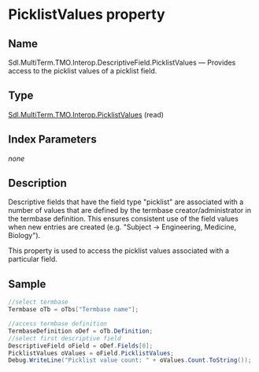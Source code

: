 # PicklistValues property

## Name

Sdl.MultiTerm.TMO.Interop.DescriptiveField.PicklistValues —          Provides access to the picklist values of a picklist field.

## Type

[Sdl.MultiTerm.TMO.Interop.PicklistValues](Sdl.MultiTerm.TMO.Interop.PicklistValues.md)
(read)

## Index Parameters
*none*

## Description

Descriptive fields that have the field type "picklist" are associated with a number of values that are defined by the termbase creator/administrator in the termbase definition. This ensures consistent use of the field values when new entries are created (e.g. "Subject -&gt; Engineering, Medicine, Biology").

This property is used to access the picklist values associated with a particular field.

## Sample


```cs
//select termbase
Termbase oTb = oTbs["Termbase name"];

//access termbase definition
TermbaseDefinition oDef = oTb.Definition;
//select first descriptive field
DescriptiveField oField = oDef.Fields[0];
PicklistValues oValues = oField.PicklistValues;
Debug.WriteLine("Picklist value count: " + oValues.Count.ToString());
```

